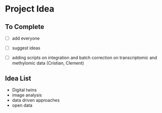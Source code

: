 # Project Idea

## To Complete
 * [ ] add everyone
 * [ ] suggest ideas
 * [ ] adding scripts on integration and batch correction on transcriptomic and methylomic data (Cristian, Clement)


 ## Idea List
 
  - Digital twins
  - image analysis
  - data driven approaches 
  - open data
